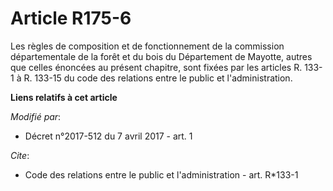 # Article R175-6

Les règles de composition et de fonctionnement de la commission départementale de la forêt et du bois du Département de
Mayotte, autres que celles énoncées au présent chapitre, sont fixées par les articles R. 133-1 à R. 133-15 du code des
relations entre le public et l'administration.

**Liens relatifs à cet article**

_Modifié par_:

  - Décret n°2017-512 du 7 avril 2017 - art. 1

_Cite_:

  - Code des relations entre le public et l'administration - art. R*133-1
